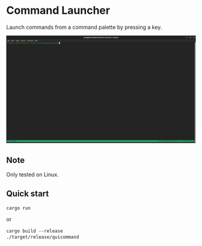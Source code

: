 # Command Launcher

Launch commands from a command palette by pressing a key.


![](https://github.com/weiying-chen/command-launcher/blob/main/demo.gif)

## Note

Only tested on Linux.


## Quick start

```shell
cargo run
```

or

```shell
cargo build --release
./target/release/quicommand
```
